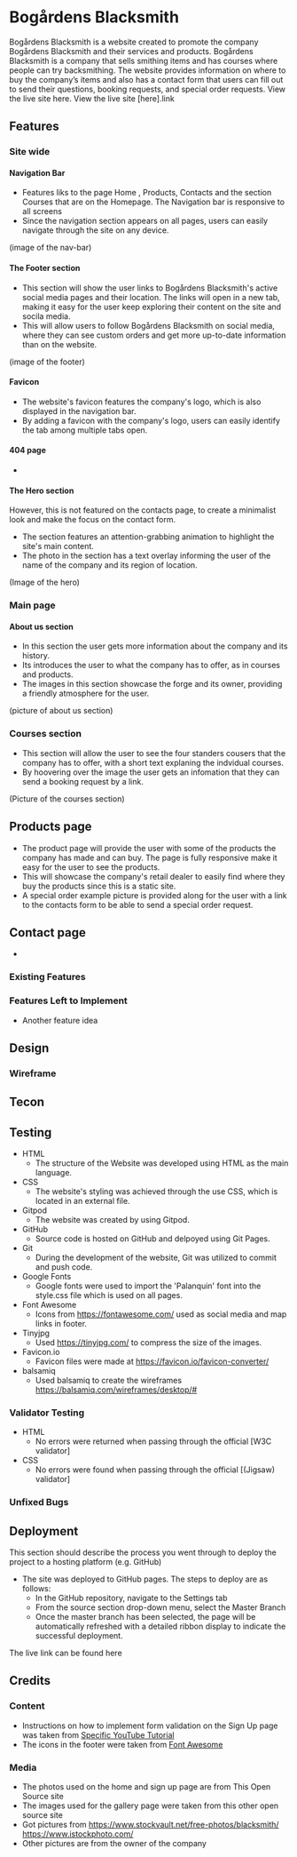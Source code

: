 # Bogårdens Blacksmith
Bogårdens Blacksmith is a website created to promote the company Bogårdens Blacksmith and their services and products. Bogårdens Blacksmith is a company that sells smithing items and has courses where people can try backsmithing. The website provides information on where to buy the company’s items and also has a contact form that users can fill out to send their questions, booking requests, and special order requests. View the live site here. View the live site [here].link

## Features 

### Site wide
#### Navigation Bar
  - Features liks to the page Home , Products, Contacts and the section Courses that are on the Homepage. The Navigation bar is responsive to all screens
  - Since the navigation section appears on all pages, users can easily navigate through the site on any device.

  (image of the nav-bar)

#### The Footer section
  - This section will show the user links to Bogårdens Blacksmith's active social media pages and their location. The links will open in a new tab, making it easy for the user keep exploring their content on the site and socila media.
  - This will allow users to follow Bogårdens Blacksmith on social media, where they can see custom orders and get more up-to-date information than on the website.

  (image of the footer)

#### Favicon
  - The website's favicon features the company's logo, which is also displayed in the navigation bar.
  - By adding a favicon with the company's logo, users can easily identify the tab among multiple tabs open.


#### 404 page
  -

#### The Hero section
  However, this is not featured on the contacts page, to create a minimalist look and make the focus on the contact form.
  - The section features an attention-grabbing animation to highlight the site's main content.
  - The photo in the section has a text overlay informing the user of the name of the company and its region of location.

  (Image of the hero)

### Main page
#### About us section
  - In this section the user gets more information about the company and its history.
  - Its introduces the user to what the company has to offer, as in courses and products.
  - The images in this section showcase the forge and its owner, providing a friendly atmosphere for the user.

  (picture of about us section)

### Courses section
  - This section will allow the user to see the four standers cousers that the company has to offer, with a short text explaning the indvidual courses.
  - By hoovering over the image the user gets an infomation that they can send a booking request by a link.  

  (Picture of the courses section)

## Products page
  - The product page will provide the user with some of the products the company has made and can buy. The page is fully responsive make it easy for the user to see the products.
  - This will showcase the company's retail dealer to easily find where they buy the products since this is a static site.
  - A special order example picture is provided along for the user with a link to the contacts form to be able to send a special order request.

## Contact page
  - 

### Existing Features


### Features Left to Implement

- Another feature idea

## Design

### Wireframe

## Tecon


## Testing 
- HTML
  - The structure of the Website was developed using HTML as the main language.
- CSS
  - The website's styling was achieved through the use  CSS, which is located in an external file.
- Gitpod
  - The website was created by using Gitpod.
- GitHub
  - Source code is hosted on GitHub and delpoyed using Git Pages.
- Git
  - During the development of the website, Git was utilized to commit and push code.
- Google Fonts
  - Google fonts were used to import the 'Palanquin' font into the style.css file which is used on all pages.
- Font Awesome
   - Icons from https://fontawesome.com/ used as social media and map links in footer.
- Tinyjpg
  - Used https://tinyjpg.com/ to compress the size of the images.
- Favicon.io
  - Favicon files were made at https://favicon.io/favicon-converter/
- balsamiq
  - Used balsamiq to create the wireframes https://balsamiq.com/wireframes/desktop/#

### Validator Testing 

- HTML
  - No errors were returned when passing through the official [W3C validator]
- CSS
  - No errors were found when passing through the official [(Jigsaw) validator]

### Unfixed Bugs


## Deployment

This section should describe the process you went through to deploy the project to a hosting platform (e.g. GitHub) 

- The site was deployed to GitHub pages. The steps to deploy are as follows: 
  - In the GitHub repository, navigate to the Settings tab 
  - From the source section drop-down menu, select the Master Branch
  - Once the master branch has been selected, the page will be automatically refreshed with a detailed ribbon display to indicate the successful deployment. 

The live link can be found here  


## Credits 



### Content 

- Instructions on how to implement form validation on the Sign Up page was taken from [Specific YouTube Tutorial](https://www.youtube.com/)
- The icons in the footer were taken from [Font Awesome](https://fontawesome.com/)



### Media

- The photos used on the home and sign up page are from This Open Source site
- The images used for the gallery page were taken from this other open source site
- Got pictures from https://www.stockvault.net/free-photos/blacksmith/ https://www.istockphoto.com/
- Other pictures are from the owner of the company

 
